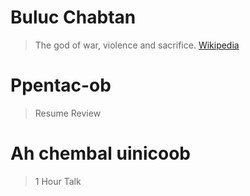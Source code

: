 # Buluc Chabtan

> The god of war, violence and sacrifice. [Wikipedia](https://en.wikipedia.org/wiki/List_of_Maya_gods_and_supernatural_beings)

# Ppentac-ob

> Resume Review

# Ah chembal uinicoob

> 1 Hour Talk

# 